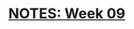 # [NOTES: Week 09](https://github.com/benbrastmckie/ModalHistory?tab=readme-ov-file#week-09-similarity-semantics)
